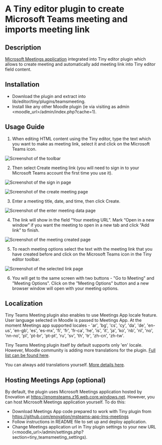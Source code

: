 # A Tiny editor plugin to create Microsoft Teams meeting and imports meeting link

## Description
[Microsoft Meetings application](https://github.com/OfficeDev/msteams-app-lms-meetings#frequently-asked-questions) integrated into Tiny editor plugin which allows to create meeting and automatically add meeting link into Tiny editor field content.

## Installation
* Download the plugin and extract into lib/editor/tiny/plugins/teamsmeeting.
* Install like any other Moodle plugin (ie via visiting as admin <moodle_url>/admin/index.php?cache=1).

## Usage Guide
1. When editing HTML content using the Tiny editor, type the text which you want to make as meeting link, select it and click on the Microsoft Teams icon.

![Screenshot of the toolbar](docs/toolbar.png)

2. Then select Create meeting link (you will need to sign in to your Microsoft Teams account the first time you use it).

![Screenshot of the sign in page](docs/signin.png)

![Screenshot of the create meeting page](docs/createmeeting.png)

3. Enter a meeting title, date, and time, then click Create.

![Screenshot of the enter meeting data page](docs/meetingdata.png)

4. The link will show in the field “Your meeting URL”. Mark “Open in a new window” if you want the meeting to open in a new tab and click “Add link” to finish.

![Screenshot of the meeting created page](docs/meetingcreated.png)

5. To reach meeting options select the text with the meeting link that you have created before and click on the Microsoft Teams icon in the Tiny editor toolbar.

![Screenshot of the selected link page](docs/selected.png)

6. You will get to the same screen with two buttons - "Go to Meeting" and "Meeting Options". Click on the "Meeting Options" button and a new browser window will open with your meeting options.

## Localization
Tiny Teams Meeting plugin also enables to use Meetings App locale feature. User language selected in Moodle is passed to Meetings App. At the moment Meetings app supported locales - 'ar', 'bg', 'cs', 'cy', 'da', 'de', 'en-us', 'en-gb', 'es', 'es-mx', 'fi', 'fr', 'fr-ca', 'he', 'is', 'it', 'ja', 'ko', 'nb', 'nl', 'no', 'nn-no', 'pl', 'pt-br', 'pt-pt', 'ru', 'sv', 'th', 'tr', 'zh-cn', 'zh-tw'.

Tiny Teams Meeting plugin itself by default supports only 'en' locale. However, Moodle community is adding more translations for the plugin. [Full list can be found here](https://moodle.org/plugins/translations.php?plugin=tiny_teamsmeeting).

You can always add translations yourself. [More details here](https://docs.moodle.org/dev/Translating_plugins).

## Hosting Meetings App (optional)
By default, the plugin uses Microsoft Meetings application hosted by Enovation at https://enomsteams.z16.web.core.windows.net. However, you can host Microsoft Meetings application yourself. To do this:
* Download Meetings App code prepared to work with Tiny plugin from https://github.com/enovation/msteams-app-lms-meetings
* Follow instructions in README file to set up and deploy application.
* Change Meetings application url in Tiny plugin settings to your new URL (<moodle_url>/admin/settings.php?section=tiny_teamsmeeting_settings).



